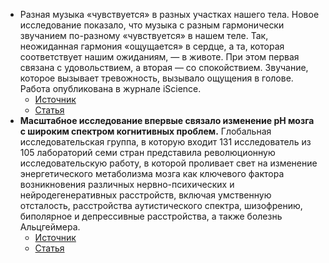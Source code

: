 
- Разная музыка «чувствуется» в разных участках нашего тела. Новое исследование показало, что музыка с разным гармонически звучанием по-разному «чувствуется» в нашем теле. Так, неожиданная гармония «ощущается» в сердце, а та, которая соответствует нашим ожиданиям, — в животе. При этом первая связана с удовольствием, а вторая — со спокойствием. Звучание, которое вызывает тревожность, вызывало ощущения в голове. Работа опубликована в журнале iScience.
    - [Источник](https://neuronovosti.ru/raznaya-muzyka-chuvstvuetsya-v-raznyh-uchastkah-nashego-tela/)
    - [Статья](https://www.cell.com/iscience/fulltext/S2589-0042(24)00719-3?_returnURL=https%3A%2F%2Flinkinghub.elsevier.com%2Fretrieve%2Fpii%2FS2589004224007193%3Fshowall%3Dtrue)
- **Масштабное исследование впервые связало изменение pH мозга с широким спектром когнитивных проблем.**
    Глобальная исследовательская группа, в которую входит 131 исследователь из 105 лабораторий семи стран представила революционную исследовательскую работу, в которой проливает свет на изменение энергетического метаболизма мозга как ключевого фактора возникновения различных нервно-психических и нейродегенеративных расстройств, включая умственную отсталость, расстройства аутистического спектра, шизофрению, биполярное и депрессивные расстройства, а также болезнь Альцгеймера.
    - [Источник](https://chemrar.ru/masshtabnoe-issledovanie-vpervye-svyazalo-izmenenie-ph-mozga-s-shirokim-spektrom-kognitivnyx-problem/?utm_source=telegram&utm_medium=post&utm_campaign=354)
    - [Статья](https://www.eurekalert.org/news-releases/551874)